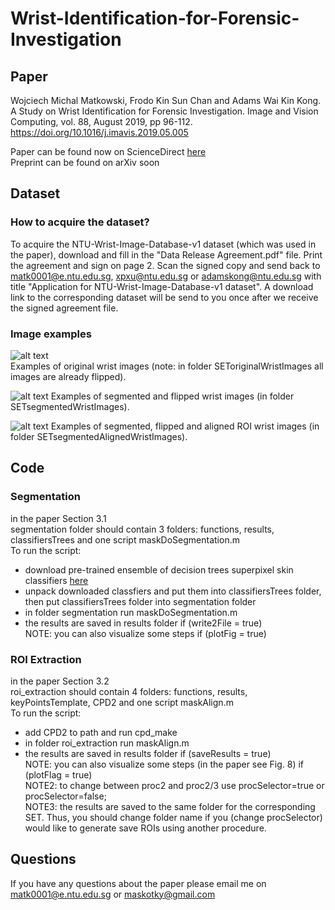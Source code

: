 # Wrist-Identification-for-Forensic-Investigation

## Paper
Wojciech Michal Matkowski, Frodo Kin Sun Chan and Adams Wai Kin Kong. A Study on Wrist Identification for Forensic Investigation. Image and Vision Computing, vol. 88, August 2019, pp 96-112. https://doi.org/10.1016/j.imavis.2019.05.005

Paper can be found now on ScienceDirect [here](https://www.sciencedirect.com/science/article/pii/S0262885619300733)\
Preprint can be found on arXiv soon

## Dataset
### How to acquire the dataset?
To acquire the NTU-Wrist-Image-Database-v1 dataset (which was used in the paper), download and fill in the "Data Release Agreement.pdf" file. Print the agreement and sign on page 2. Scan the signed copy and send back to matk0001@e.ntu.edu.sg, xpxu@ntu.edu.sg or adamskong@ntu.edu.sg with title "Application for NTU-Wrist-Image-Database-v1 dataset". A download link to the corresponding dataset will be send to you once after we receive the signed agreement file.

### Image examples
![alt text](https://github.com/matkowski-voy/Wrist-Identification-for-Forensic-Investigation/blob/master/originalImages.png)\
Examples of original wrist images (note: in folder SEToriginalWristImages all images are already flipped). 

![alt text](https://github.com/matkowski-voy/Wrist-Identification-for-Forensic-Investigation/blob/master/segmentedImages.png)
Examples of segmented and flipped wrist images (in folder SETsegmentedWristImages). 

![alt text](https://github.com/matkowski-voy/Wrist-Identification-for-Forensic-Investigation/blob/master/segmentedROIImages.png)
Examples of segmented, flipped and aligned ROI wrist images (in folder SETsegmentedAlignedWristImages). 

## Code

### Segmentation
in the paper Section 3.1\
segmentation folder should contain 3 folders: functions, results, classifiersTrees and one script maskDoSegmentation.m\
To run the script:
- download pre-trained ensemble of decision trees superpixel skin classifiers [here](https://www.dropbox.com/s/zjkgms09zcf9eik/classifiersTrees.zip?dl=0)
- unpack downloaded classfiers and put them into classifiersTrees folder, then put classifiersTrees folder into segmentation folder
- in folder segmentation run maskDoSegmentation.m
- the results are saved in results folder if (write2File = true)\
NOTE: you can also visualize some steps if (plotFig = true)

### ROI Extraction
in the paper Section 3.2\
roi_extraction should contain 4 folders: functions, results, keyPointsTemplate, CPD2 and one script maskAlign.m\
To run the script:
- add CPD2 to path and run cpd_make
- in folder roi_extraction run maskAlign.m
- the results are saved in results folder if (saveResults = true)\
NOTE: you can also visualize some steps (in the paper see Fig. 8) if (plotFlag = true)\
NOTE2: to change between proc2 and proc2/3 use procSelector=true or procSelector=false;\
NOTE3: the results are saved to the same folder for the corresponding SET. Thus, you should change folder name if you (change procSelector) would like to generate save ROIs using another procedure. 
## Questions
If you have any questions about the paper please email me on matk0001@e.ntu.edu.sg or maskotky@gmail.com
